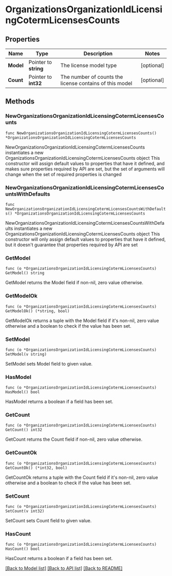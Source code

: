 # OrganizationsOrganizationIdLicensingCotermLicensesCounts

## Properties

Name | Type | Description | Notes
------------ | ------------- | ------------- | -------------
**Model** | Pointer to **string** | The license model type | [optional] 
**Count** | Pointer to **int32** | The number of counts the license contains of this model | [optional] 

## Methods

### NewOrganizationsOrganizationIdLicensingCotermLicensesCounts

`func NewOrganizationsOrganizationIdLicensingCotermLicensesCounts() *OrganizationsOrganizationIdLicensingCotermLicensesCounts`

NewOrganizationsOrganizationIdLicensingCotermLicensesCounts instantiates a new OrganizationsOrganizationIdLicensingCotermLicensesCounts object
This constructor will assign default values to properties that have it defined,
and makes sure properties required by API are set, but the set of arguments
will change when the set of required properties is changed

### NewOrganizationsOrganizationIdLicensingCotermLicensesCountsWithDefaults

`func NewOrganizationsOrganizationIdLicensingCotermLicensesCountsWithDefaults() *OrganizationsOrganizationIdLicensingCotermLicensesCounts`

NewOrganizationsOrganizationIdLicensingCotermLicensesCountsWithDefaults instantiates a new OrganizationsOrganizationIdLicensingCotermLicensesCounts object
This constructor will only assign default values to properties that have it defined,
but it doesn't guarantee that properties required by API are set

### GetModel

`func (o *OrganizationsOrganizationIdLicensingCotermLicensesCounts) GetModel() string`

GetModel returns the Model field if non-nil, zero value otherwise.

### GetModelOk

`func (o *OrganizationsOrganizationIdLicensingCotermLicensesCounts) GetModelOk() (*string, bool)`

GetModelOk returns a tuple with the Model field if it's non-nil, zero value otherwise
and a boolean to check if the value has been set.

### SetModel

`func (o *OrganizationsOrganizationIdLicensingCotermLicensesCounts) SetModel(v string)`

SetModel sets Model field to given value.

### HasModel

`func (o *OrganizationsOrganizationIdLicensingCotermLicensesCounts) HasModel() bool`

HasModel returns a boolean if a field has been set.

### GetCount

`func (o *OrganizationsOrganizationIdLicensingCotermLicensesCounts) GetCount() int32`

GetCount returns the Count field if non-nil, zero value otherwise.

### GetCountOk

`func (o *OrganizationsOrganizationIdLicensingCotermLicensesCounts) GetCountOk() (*int32, bool)`

GetCountOk returns a tuple with the Count field if it's non-nil, zero value otherwise
and a boolean to check if the value has been set.

### SetCount

`func (o *OrganizationsOrganizationIdLicensingCotermLicensesCounts) SetCount(v int32)`

SetCount sets Count field to given value.

### HasCount

`func (o *OrganizationsOrganizationIdLicensingCotermLicensesCounts) HasCount() bool`

HasCount returns a boolean if a field has been set.


[[Back to Model list]](../README.md#documentation-for-models) [[Back to API list]](../README.md#documentation-for-api-endpoints) [[Back to README]](../README.md)


